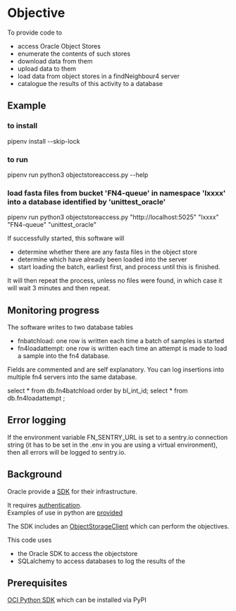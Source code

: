 Objective
==========
To provide code to 
- access Oracle Object Stores
- enumerate the contents of such stores
- download data from them
- upload data to them
- load data from object stores in a findNeighbour4 server
- catalogue the results of this activity to a database

## Example

### to install
pipenv install --skip-lock

### to run
pipenv run python3 objectstoreaccess.py --help

### load fasta files from bucket 'FN4-queue' in namespace 'lxxxx' into a database identified by 'unittest_oracle'
pipenv run python3 objectstoreaccess.py "http://localhost:5025" "lxxxx" "FN4-queue" "unittest_oracle"

If successfully started, this software will 
- determine whether there are any fasta files in the object store 
- determine which have already been loaded into the server
- start loading the batch, earliest first, and process until this is finished.

It will then repeat the process, unless no files were found, in which case it will wait 3 minutes and then repeat.

## Monitoring progress
The software writes to two database tables
- fnbatchload: one row is written each time a batch of samples is started
- fn4loadattempt: one row is written each time an attempt is made to load a sample into the fn4 database.

Fields are commented and are self explanatory.
You can log insertions into multiple fn4 servers into the same database.

select * from db.fn4batchload order by bl_int_id;
select * from db.fn4loadattempt ;

## Error logging
If the environment variable FN_SENTRY_URL is set to a sentry.io connection string (it has to be set in the .env in you are using a virtual environment), then all errors will be logged to sentry.io.

## Background

Oracle provide a [SDK](https://oracle-cloud-infrastructure-python-sdk.readthedocs.io/en/latest/) for their infrastructure.

It requires [authentication](https://docs.oracle.com/en-us/iaas/Content/API/Concepts/sdkconfig.htm).  
Examples of use in python are [provided](https://oracle-cloud-infrastructure-python-sdk.readthedocs.io/en/latest/configuration.html)

The SDK includes an [ObjectStorageClient](https://oracle-cloud-infrastructure-python-sdk.readthedocs.io/en/latest/api/object_storage/client/oci.object_storage.ObjectStorageClient.html) which can perform the objectives.

This code uses 
- the Oracle SDK to access the objectstore
- SQLalchemy to access databases  to log the results of the 

## Prerequisites
[OCI Python SDK](https://oracle-cloud-infrastructure-python-sdk.readthedocs.io/en/latest/installation.html) which can be installed via PyPI

